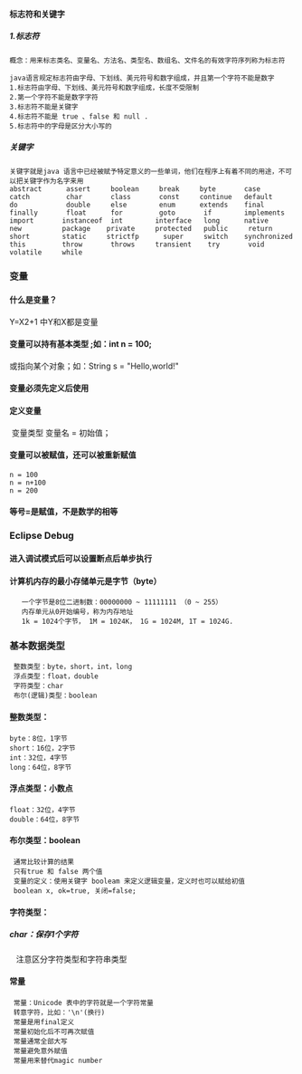 
#### 标志符和关键字
##### 1.标志符
```
概念：用来标志类名、变量名、方法名、类型名、数组名、文件名的有效字符序列称为标志符

java语言规定标志符由字母、下划线、美元符号和数字组成，并且第一个字符不能是数字
1.标志符由字母、下划线、美元符号和数字组成，长度不受限制
2.第一个字符不能是数字字符
3.标志符不能是关键字
4.标志符不能是 true 、false 和 null .
5.标志符中的字母是区分大小写的
```
##### 关键字 
```
关键字就是java 语言中已经被赋予特定意义的一些单词，他们在程序上有着不同的用途，不可以把关键字作为名字来用
abstract      assert     boolean     break     byte       case 
catch         char       class       const     continue   default  
do            double     else        enum      extends    final 
finally       float      for         goto       if        implements 
import       instanceof  int        interface   long      native 
new          package    private     protected   public     return 
short        static     strictfp      super     switch    synchronized 
this         throw       throws     transient    try       void 
volatile     while 
```

### 变量

#### 什么是变量？

Y=X2+1 中Y和X都是变量

#### 变量可以持有基本类型 ;如：int n = 100;

或指向某个对象；如：String s = "Hello,world!"

#### 变量必须先定义后使用

#### 定义变量
  变量类型 变量名 = 初始值；
  
#### 变量可以被赋值，还可以被重新赋值
```
n = 100
n = n+100
n = 200
```
#### 等号=是赋值，不是数学的相等

### Eclipse Debug
#### 进入调试模式后可以设置断点后单步执行

#### 计算机内存的最小存储单元是字节（byte）
```
   一个字节是8位二进制数：00000000 ~ 11111111 （0 ~ 255）
   内存单元从0开始编号，称为内存地址
   1k = 1024个字节， 1M = 1024K， 1G = 1024M, 1T = 1024G.
```  
### 基本数据类型
```
 整数类型：byte，short，int，long
 浮点类型：float，double
 字符类型：char
 布尔(逻辑)类型：boolean
```
#### 整数类型：
```
byte：8位，1字节
short：16位，2字节
int：32位，4字节
long：64位，8字节
```
#### 浮点类型：小数点
```
float：32位，4字节
double：64位，8字节
```
#### 布尔类型：boolean
```
 通常比较计算的结果
 只有true 和 false 两个值
 变量的定义：使用关键字 booleam 来定义逻辑变量，定义时也可以赋给初值
 boolean x, ok=true, 关闭=false;
```
#### 字符类型：
##### char：保存1个字符

    注意区分字符类型和字符串类型

#### 常量
```
 常量：Unicode 表中的字符就是一个字符常量
 转意字符，比如：'\n'(换行)
 常量是用final定义
 常量初始化后不可再次赋值
 常量通常全部大写
 常量避免意外赋值
 常量用来替代magic number

```

